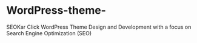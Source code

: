 # WordPress-theme-
SEOKar Click WordPress Theme Design and Development with a focus on Search Engine Optimization (SEO)
